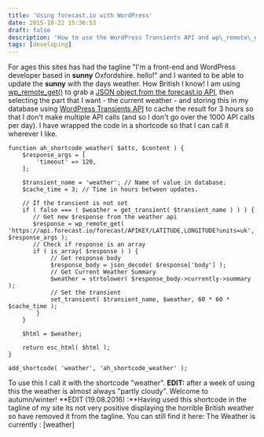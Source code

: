 ```yaml
---
title: 'Using forecast.io with WordPress'
date: 2015-10-22 15:36:53
draft: false
description: 'How to use the WordPress Transients API and wp\_remote\_get() to grab the latest weather from the forecast.io API.'
tags: [developing]
---
```


For ages this sites has had the tagline "I'm a front-end and WordPress developer based in **sunny** Oxfordshire. hello!" and I wanted to be able to update the **sunny** with the days weather. How British I know! I am using [wp\_remote\_get()](https://codex.wordpress.org/Function_Reference/wp_remote_get) to grab a [JSON object from the forecast.io API](https://developer.forecast.io/docs/v2), then selecting the part that I want - the current weather - and storing this in my database using [WordPress Transients API](https://codex.wordpress.org/Transients_API) to cache the result for 3 hours so that I don't make multiple API calls (and so I don't go over the 1000 API calls per day). I have wrapped the code in a shortcode so that I can call it wherever I like.

    
    function ah_shortcode_weather( $atts, $content ) {
    	$response_args = [
    		'timeout' => 120,
    	];
    
    	$transient_name = 'weather'; // Name of value in database.
    	$cache_time = 3; // Time in hours between updates.
    
    	// If the transient is not set
    	if ( false === ( $weather = get_transient( $transient_name ) ) ) {
    	   // Get new $response from the weather api
    	   $response = wp_remote_get( 'https://api.forecast.io/forecast/APIKEY/LATITUDE,LONGITUDE?units=uk', $response_args );
    	   // Check if response is an array
    	   if ( is_array( $response ) ) {
    			// Get response body
    			$response_body = json_decode( $response['body'] );
    			// Get Current Weather Summary
    			$weather = strtolower( $response_body->currently->summary );
    			// Set the transient
    			set_transient( $transient_name, $weather, 60 * 60 * $cache_time );
    		}
    	}
    
    	$html = $weather;
    
    	return esc_html( $html );
    }
    
    add_shortcode( 'weather', 'ah_shortcode_weather' );
    

To use this I call it with the shortcode "weather". **EDIT:** after a week of using this the weather is almost always "partly cloudy". Welcome to autumn/winter! **EDIT (19.08.2016) :**Having used this shortcode in the tagline of my site its not very positive displaying the horrible British weather so have removed it from the tagline. You can still find it here: The Weather is currently : \[weather\]